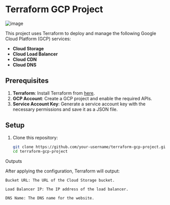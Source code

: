 # Terraform GCP Project
   ![image](https://github.com/user-attachments/assets/f815e08b-f981-49fa-89e6-2bae3c4fd7d1)

This project uses Terraform to deploy and manage the following Google Cloud Platform (GCP) services:
- **Cloud Storage**
- **Cloud Load Balancer**
- **Cloud CDN**
- **Cloud DNS**

## Prerequisites
1. **Terraform**: Install Terraform from [here](https://www.terraform.io/downloads.html).
2. **GCP Account**: Create a GCP project and enable the required APIs.
3. **Service Account Key**: Generate a service account key with the necessary permissions and save it as a JSON file.

## Setup
1. Clone this repository:
   ```bash
   git clone https://github.com/your-username/terraform-gcp-project.git
   cd terraform-gcp-project

Outputs

After applying the configuration, Terraform will output:

    Bucket URL: The URL of the Cloud Storage bucket.

    Load Balancer IP: The IP address of the load balancer.

    DNS Name: The DNS name for the website.
